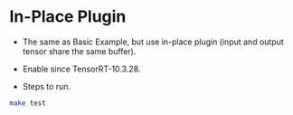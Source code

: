 # In-Place Plugin

+ The same as Basic Example, but use in-place plugin (input and output tensor share the same buffer).

+ Enable since TensorRT-10.3.28.

+ Steps to run.

```bash
make test
```
